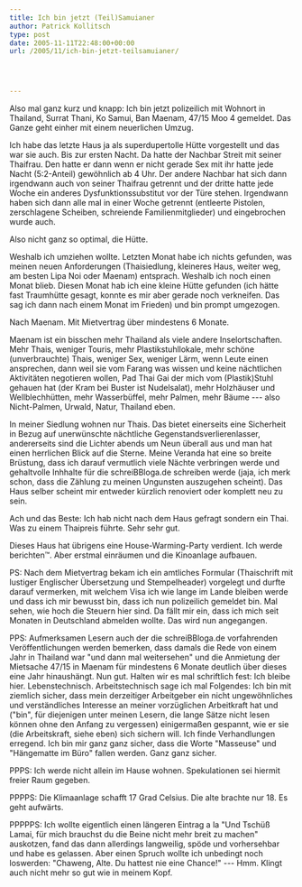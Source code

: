 ```yaml
---
title: Ich bin jetzt (Teil)Samuianer
author: Patrick Kollitsch
type: post
date: 2005-11-11T22:48:00+00:00
url: /2005/11/ich-bin-jetzt-teilsamuianer/




---
```

Also mal ganz kurz und knapp: Ich bin jetzt polizeilich mit Wohnort in Thailand, Surrat Thani, Ko Samui, Ban Maenam, 47/15 Moo 4 gemeldet. Das Ganze geht einher mit einem neuerlichen Umzug. 

Ich habe das letzte Haus ja als superdupertolle Hütte vorgestellt und das war sie auch. Bis zur ersten Nacht. Da hatte der Nachbar Streit mit seiner Thaifrau. Den hatte er dann wenn er nicht gerade Sex mit ihr hatte jede Nacht (5:2-Anteil) gewöhnlich ab 4 Uhr. Der andere Nachbar hat sich dann irgendwann auch von seiner Thaifrau getrennt und der dritte hatte jede Woche ein anderes Dysfunktionssubstitut vor der Türe stehen. Irgendwann haben sich dann alle mal in einer Woche getrennt (entleerte Pistolen, zerschlagene Scheiben, schreiende Familienmitglieder) und eingebrochen wurde auch.

Also nicht ganz so optimal, die Hütte.

Weshalb ich umziehen wollte. Letzten Monat habe ich nichts gefunden, was meinen neuen Anforderungen (Thaisiedlung, kleineres Haus, weiter weg, am besten Lipa Noi oder Maenam) entsprach. Weshalb ich noch einen Monat blieb. Diesen Monat hab ich eine kleine Hütte gefunden (ich hätte fast Traumhütte gesagt, konnte es mir aber gerade noch verkneifen. Das sag ich dann nach einem Monat im Frieden) und bin prompt umgezogen.

Nach Maenam. Mit Mietvertrag über mindestens 6 Monate.

Maenam ist ein bisschen mehr Thailand als viele andere Inselortschaften. Mehr Thais, weniger Touris, mehr Plastikstuhllokale, mehr schöne (unverbrauchte) Thais, weniger Sex, weniger Lärm, wenn Leute einen ansprechen, dann weil sie vom Farang was wissen und keine nächtlichen Aktivitäten negotieren wollen, Pad Thai Gai der mich vom (Plastik)Stuhl gehauen hat (der Kram bei Buster ist Nudelsalat), mehr Holzhäuser und Wellblechhütten, mehr Wasserbüffel, mehr Palmen, mehr Bäume --- also Nicht-Palmen, Urwald, Natur, Thailand eben.

In meiner Siedlung wohnen nur Thais. Das bietet einerseits eine Sicherheit in Bezug auf unerwünschte nächtliche Gegenstandsverlierenlasser, andererseits sind die Lichter abends um Neun überall aus und man hat einen herrlichen Blick auf die Sterne. Meine Veranda hat eine so breite Brüstung, dass ich darauf vermutlich viele Nächte verbringen werde und gehaltvolle Inhhalte für die schreiBBloga.de schreiben werde (jaja, ich merk schon, dass die Zählung zu meinen Ungunsten auszugehen scheint). Das Haus selber scheint mir entweder kürzlich renoviert oder komplett neu zu sein. 

Ach und das Beste: Ich hab nicht nach dem Haus gefragt sondern ein Thai. Was zu einem Thaipreis führte. Sehr sehr gut. 

Dieses Haus hat übrigens eine House-Warming-Party verdient. Ich werde berichten&trade;. Aber erstmal einräumen und die Kinoanlage aufbauen.

PS: Nach dem Mietvertrag bekam ich ein amtliches Formular (Thaischrift mit lustiger Englischer Übersetzung und Stempelheader) vorgelegt und durfte darauf vermerken, mit welchem Visa ich wie lange im Lande bleiben werde und dass ich mir bewusst bin, dass ich nun polizeilich gemeldet bin. Mal sehen, wie hoch die Steuern hier sind. Da fällt mir ein, dass ich mich seit Monaten in Deutschland abmelden wollte. Das wird nun angegangen.

PPS: Aufmerksamen Lesern auch der die schreiBBloga.de vorfahrenden Veröffentlichungen werden bemerken, dass damals die Rede von einem Jahr in Thailand war "und dann mal weitersehen" und die Anmietung der Mietsache 47/15 in Maenam für mindestens 6 Monate deutlich über dieses eine Jahr hinaushängt. Nun gut. Halten wir es mal schriftlich fest: Ich bleibe hier. Lebenstechnisch. Arbeitstechnisch sage ich mal Folgendes: Ich bin mit ziemlich sicher, dass mein derzeitiger Arbeitgeber ein nicht ungewöhnliches und verständliches Interesse an meiner vorzüglichen Arbeitkraft hat und ("bin", für diejenigen unter meinen Lesern, die lange Sätze nicht lesen können ohne den Anfang zu vergessen) einigermaßen gespannt, wie er sie (die Arbeitskraft, siehe eben) sich sichern will. Ich finde Verhandlungen erregend. Ich bin mir ganz ganz sicher, dass die Worte "Masseuse" und "Hängematte im Büro" fallen werden. Ganz ganz sicher.

PPPS: Ich werde nicht allein im Hause wohnen. Spekulationen sei hiermit freier Raum gegeben.

PPPPS: Die Klimaanlage schafft 17 Grad Celsius. Die alte brachte nur 18. Es geht aufwärts.

PPPPPS: Ich wollte eigentlich einen längeren Eintrag a la "Und Tschüß Lamai, für mich brauchst du die Beine nicht mehr breit zu machen" auskotzen, fand das dann allerdings langweilig, spöde und vorhersehbar und habe es gelassen. Aber einen Spruch wollte ich unbedingt noch loswerden: "Chaweng, Alte. Du hattest nie eine Chance!" --- Hmm. Klingt auch nicht mehr so gut wie in meinem Kopf.
